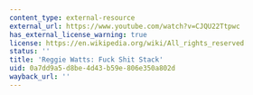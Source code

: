 ```yaml
---
content_type: external-resource
external_url: https://www.youtube.com/watch?v=CJQU22Ttpwc
has_external_license_warning: true
license: https://en.wikipedia.org/wiki/All_rights_reserved
status: ''
title: 'Reggie Watts: Fuck Shit Stack'
uid: 0a7dd9a5-d8be-4d43-b59e-806e350a802d
wayback_url: ''
---
```

